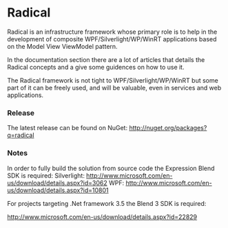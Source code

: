 Radical
=======

Radical is an infrastructure framework whose primary role is to help in the development of composite WPF/Silverlight/WP/WinRT applications based on the Model View ViewModel pattern.

In the documentation section there are a lot of articles that details the Radical concepts and a give some guidences on how to use it.

The Radical framework is not tight to WPF/Silverlight/WP/WinRT but some part of it can be freely used, and will be valuable, even in services and web applications.

### Release

The latest release can be found on NuGet: http://nuget.org/packages?q=radical

### Notes

In order to fully build the solution from source code the Expression Blend SDK is required:
Silverlight: http://www.microsoft.com/en-us/download/details.aspx?id=3062
WPF: http://www.microsoft.com/en-us/download/details.aspx?id=10801

For projects targeting .Net framework 3.5 the Blend 3 SDK is required:

http://www.microsoft.com/en-us/download/details.aspx?id=22829
